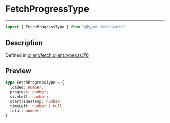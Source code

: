 

# FetchProgressType

<div class="api-docs__separator" data-reactroot="">

---

</div><div class="api-docs__import" data-reactroot="">

```ts
import { FetchProgressType } from "@hyper-fetch/core"
```

</div><div class="api-docs__section">

## Description

</div><div class="api-docs__description"><span class="api-docs__do-not-parse">



</span></div><p class="api-docs__definition">

Defined in [client/fetch.client.types.ts:76](https://github.com/BetterTyped/hyper-fetch/blob/9cf1f580/packages/core/src/client/fetch.client.types.ts#L76)

</p><div class="api-docs__section">

## Preview

</div><div class="api-docs__preview type">

```ts
type FetchProgressType = {
  loaded: number; 
  progress: number; 
  sizeLeft: number; 
  startTimestamp: number; 
  timeLeft: number | null; 
  total: number; 
}
```

</div>